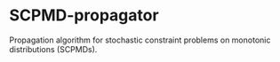 # SCPMD-propagator
Propagation algorithm for stochastic constraint problems on monotonic distributions (SCPMDs).
